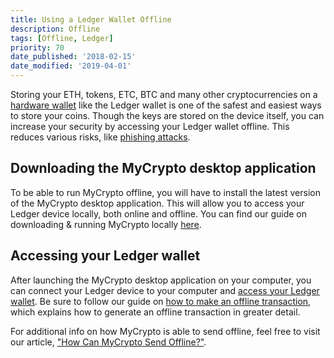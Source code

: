 ```yaml
---
title: Using a Ledger Wallet Offline
description: Offline
tags: [Offline, Ledger]
priority: 70
date_published: '2018-02-15'
date_modified: '2019-04-01'
---
```


Storing your ETH, tokens, ETC, BTC and many other cryptocurrencies on a [hardware wallet](/staying-safe/hardware-wallet-recommendations) like the Ledger wallet is one of the safest and easiest ways to store your coins. Though the keys are stored on the device itself, you can increase your security by accessing your Ledger wallet offline. This reduces various risks, like [phishing attacks](/staying-safe/common-scams/common-scams-overview).

## Downloading the MyCrypto desktop application

To be able to run MyCrypto offline, you will have to install the latest version of the MyCrypto desktop application. This will allow you to access your Ledger device locally, both online and offline. You can find our guide on downloading & running MyCrypto locally [here](/how-to/offline/how-to-run-mycrypto-offline-and-locally).

## Accessing your Ledger wallet

After launching the MyCrypto desktop application on your computer, you can connect your Ledger device to your computer and [access your Ledger wallet](/how-to/migrating/moving-from-mycrypto-to-ledger). Be sure to follow our guide on [how to make an offline transaction](/how-to/sending/how-to-make-an-offline-transaction), which explains how to generate an offline transaction in greater detail.

For additional info on how MyCrypto is able to send offline, feel free to visit our article, ["How Can MyCrypto Send Offline?"](/how-to/sending/how-to-make-an-offline-transaction).
